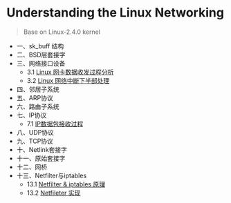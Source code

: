 # Understanding the Linux Networking

> Base on Linux-2.4.0 kernel

*  一、sk_buff 结构
*  二、BSD层套接字
*  三、网络接口设备
     * 3.1 [Linux 网卡数据收发过程分析](https://github.com/liexusong/understanding-the-linux-networking/blob/master/device.md)
     * 3.2 [Linux 网络中断下半部处理](https://github.com/liexusong/understanding-the-linux-networking/blob/master/network-interrupt-bottom-half.md)
*  四、邻居子系统
*  五、ARP协议
*  六、路由子系统
*  七、IP协议
    * 7.1 [IP数据包接收过程](https://github.com/liexusong/understanding-the-linux-networking/blob/master/ip-receive.md)
*  八、UDP协议
*  九、TCP协议
*  十、Netlink套接字
*  十一、原始套接字
*  十二、网桥
*  十三、Netfilter与iptables
   * 13.1 [Netfilter & iptables 原理](https://github.com/liexusong/understanding-the-linux-networking/blob/master/netfilter-iptables-principle.md)
   * 13.2 [Netfileter 实现](https://github.com/liexusong/understanding-the-linux-networking/blob/master/netfilter-iptables-achieve.md)
